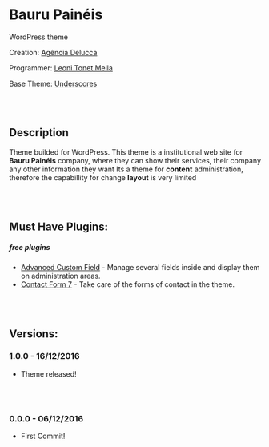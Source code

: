 # Bauru Painéis
WordPress theme

Creation: [Agência Delucca](http://www.agenciadelucca.com.br)

Programmer: [Leoni Tonet Mella](http://leonimella.com)

Base Theme: [Underscores](http://underscores.me)

<br>
<br>

## Description

Theme builded for WordPress. This theme is a institutional web site for __Bauru Painéis__ company, where they can show their services, their company any other information they want
Its a theme for __content__ administration, therefore the capabillity for change __layout__ is very limited

<br>
<br>

## Must Have Plugins:
##### free plugins

* [Advanced Custom Field](https://wordpress.org/plugins/advanced-custom-fields/) - Manage several fields inside and display them on administration areas.
* [Contact Form 7](https://wordpress.org/plugins/contact-form-7/) - Take care of the forms of contact in the theme.

<br>
<br>

## Versions:

### 1.0.0 - 16/12/2016
* Theme released!

<br>
<br>

### 0.0.0 - 06/12/2016
* First Commit!

<br>
<br>